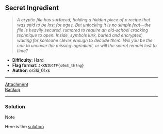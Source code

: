 ## Secret Ingredient
> *A cryptic file has surfaced, holding a hidden piece of a recipe that was said to be lost for ages. But unlocking it is no simple feat—the file is heavily secured, rumored to require an old-school cracking technique to open. Inside, symbols lurk, buried and encrypted, waiting for someone clever enough to decode them. Will you be the one to uncover the missing ingredient, or will the secret remain lost to time?*

- **Difficulty**: Hard
- **Flag format**: `JKKNIUCTF{s0m3_th!ng}`
- **Author**: or3ki_01xs
---
[Attachment](https://drive.google.com/file/d/1xsDU1umejsugYuhi8r6wUxSseX_wA9hC/view?usp=sharing) <br>
[Backup](Secret_ingredient)

---
### Solution
> [!NOTE]
> Here is the [solution](solution.md)
